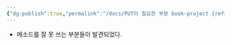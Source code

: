```yaml
---
{"dg-publish":true,"permalink":"/docs/PUT이 필요한 부분 book-project {refactoring}/","title":"PUT이 필요한 부분 book-project {refactoring}"}
---
```


- 메소드를 잘 못 쓰는 부분들이 발견되었다.
